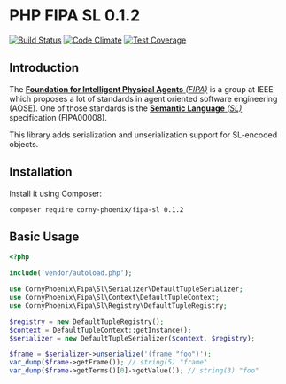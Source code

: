 PHP FIPA SL 0.1.2
=================

[![Build Status](https://travis-ci.org/CornyPhoenix/fipa-sl.svg?branch=master)](https://travis-ci.org/CornyPhoenix/fipa-sl) [![Code Climate](https://codeclimate.com/github/CornyPhoenix/fipa-sl/badges/gpa.svg)](https://codeclimate.com/github/CornyPhoenix/fipa-sl) [![Test Coverage](https://codeclimate.com/github/CornyPhoenix/fipa-sl/badges/coverage.svg)](https://codeclimate.com/github/CornyPhoenix/fipa-sl)

## Introduction

The [**Foundation for Intelligent Physical Agents** *(FIPA)*][FIPA] is a group at IEEE which proposes a lot of standards in agent oriented software engineering (AOSE). One of those standards is the [**Semantic Language** *(SL)*][SL] specification (FIPA00008). 

This library adds serialization and unserialization support for SL-encoded objects.

## Installation

Install it using Composer:

```
composer require corny-phoenix/fipa-sl 0.1.2
```

[FIPA]: http://en.wikipedia.org/wiki/FIPA
[SL]: http://www.fipa.org/specs/fipa00008/

## Basic Usage

```php
<?php

include('vendor/autoload.php');

use CornyPhoenix\Fipa\Sl\Serializer\DefaultTupleSerializer;
use CornyPhoenix\Fipa\Sl\Context\DefaultTupleContext;
use CornyPhoenix\Fipa\Sl\Registry\DefaultTupleRegistry;

$registry = new DefaultTupleRegistry();
$context = DefaultTupleContext::getInstance();
$serializer = new DefaultTupleSerializer($context, $registry);

$frame = $serializer->unserialize('(frame "foo")');
var_dump($frame->getFrame()); // string(5) "frame"
var_dump($frame->getTerms()[0]->getValue()); // string(3) "foo"
```
